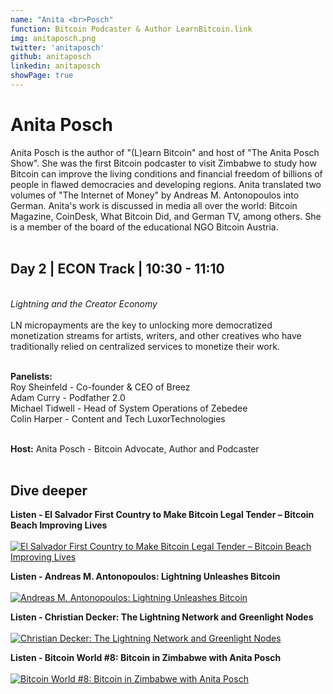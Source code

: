 ```yaml
---
name: "Anita <br>Posch"
function: Bitcoin Podcaster & Author LearnBitcoin.link
img: anitaposch.png
twitter: 'anitaposch'
github: anitaposch
linkedin: anitaposch
showPage: true
---
```


# Anita Posch
 
Anita Posch is the author of "(L)earn Bitcoin" and host of "The Anita Posch Show". She was the first Bitcoin podcaster to visit Zimbabwe to study how Bitcoin can improve the living conditions and financial freedom of billions of people in flawed democracies and developing regions. Anita translated two volumes of "The Internet of Money" by Andreas M. Antonopoulos into German. Anita's work is discussed in media all over the world: Bitcoin Magazine, CoinDesk, What Bitcoin Did, and German TV, among others. She is a member of the board of the educational NGO Bitcoin Austria. 
<br><br>

## Day 2 | ECON Track | 10:30 - 11:10
<br>
<i>Lightning and the Creator Economy</i><br><br>
LN micropayments are the key to unlocking more democratized monetization streams for artists, writers, and other creatives who have traditionally relied on centralized services to monetize their work.<br><br>

<b>Panelists:</b><br>
Roy Sheinfeld - Co-founder & CEO of Breez<br>
Adam Curry - Podfather 2.0<br>
Michael Tidwell - Head of System Operations of Zebedee<br>
Colin Harper - Content and Tech LuxorTechnologies<br><br>

<b>Host:</b> Anita Posch - Bitcoin Advocate, Author and Podcaster
<br><br>

## Dive deeper


<div class="grid grid-cols-1 md:grid-cols-2 gap-5">
<div class="p-3 my-2">

**Listen - El Salvador First Country to Make Bitcoin Legal Tender – Bitcoin Beach Improving Lives** <br><br>
[ ![El Salvador First Country to Make Bitcoin Legal Tender – Bitcoin Beach Improving Lives](/2021/content/anita_peterson.png)](https://bitcoinundco.com/en/elsalvador-bitcoinbeach/)
</div>

<div class="p-3 my-2">

**Listen - Andreas M. Antonopoulos: Lightning Unleashes Bitcoin** <br><br>
[ ![Andreas M. Antonopoulos: Lightning Unleashes Bitcoin](/2021/content/anita_andreas.png)](https://bitcoinundco.com/en/andreas-antonopoulos-lightning/)
</div>

<div class="p-3 my-2">

**Listen - Christian Decker: The Lightning Network and Greenlight Nodes** <br><br>
[ ![Christian Decker: The Lightning Network and Greenlight Nodes](/2021/content/anita_decker.png)](https://bitcoinundco.com/en/christian-decker-lightning/)
</div>

<div class="p-3 my-2">

**Listen - Bitcoin World #8: Bitcoin in Zimbabwe with Anita Posch** <br><br>
[ ![Bitcoin World #8: Bitcoin in Zimbabwe with Anita Posch](/2021/content/anita_wbd.png)](https://www.whatbitcoindid.com/podcast/batw-bitcoin-in-zimbabwe-with-anita-posch/)
</div>

</div>

<br>

